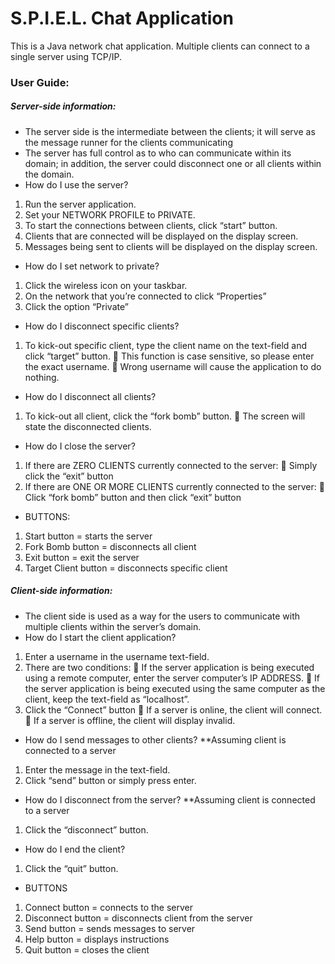 # S.P.I.E.L. Chat Application

This is a Java network chat application. 
Multiple clients can connect to a single server using TCP/IP.

### User Guide:

##### Server-side information:
-	The server side is the intermediate between the clients; it will serve as the message runner for the clients communicating
-	The server has full control as to who can communicate within its domain; in addition, the server could disconnect one or all clients within the domain.
-	How do I use the server?
1.	Run the server application.
2.	Set your NETWORK PROFILE to PRIVATE. 
3.	To start the connections between clients, click “start” button.
4.	Clients that are connected will be displayed on the display screen.
5.	Messages being sent to clients will be displayed on the display screen.

-	How do I set network to private?
1.	Click the wireless icon on your taskbar.
2.	On the network that you’re connected to click “Properties”
3.	Click the option “Private”

-	How do I disconnect specific clients?
1.	To kick-out specific client, type the client name on the text-field and click “target” button.
	This function is case sensitive, so please enter the exact username.
	Wrong username will cause the application to do nothing.

-	How do I disconnect all clients?
1.	To kick-out all client, click the “fork bomb” button.
	The screen will state the disconnected clients.

-	How do I close the server?
1.	If there are ZERO CLIENTS currently connected to the server:
	Simply click the “exit” button
2.	If there are ONE OR MORE CLIENTS currently connected to the server:
	Click “fork bomb” button and then click “exit” button

-	BUTTONS:
1.	Start button = starts the server
2.	Fork Bomb button = disconnects all client
3.	Exit button = exit the server
4.	Target Client button = disconnects specific client 


##### Client-side information:
-	The client side is used as a way for the users to communicate with multiple clients within the server’s domain.
-	How do I start the client application?
1.	Enter a username in the username text-field.
2.	There are two conditions:
	If the server application is being executed using a remote computer, enter the server computer’s IP ADDRESS.
	If the server application is being executed using the same computer as the client, keep the text-field as “localhost”.
3.	Click the “Connect” button
	If a server is online, the client will connect.
	If a server is offline, the client will display invalid.

-	How do I send messages to other clients? **Assuming client is connected to a server
1.	Enter the message in the text-field.
2.	Click “send” button or simply press enter.

-	How do I disconnect from the server? **Assuming client is connected to a server
1.	Click the “disconnect” button.

-	How do I end the client?
1.	Click the “quit” button.

-	BUTTONS
1.	Connect button = connects to the server
2.	Disconnect button = disconnects client from the server
3.	Send button = sends messages to server
4.	Help button = displays instructions
5.	Quit button = closes the client
